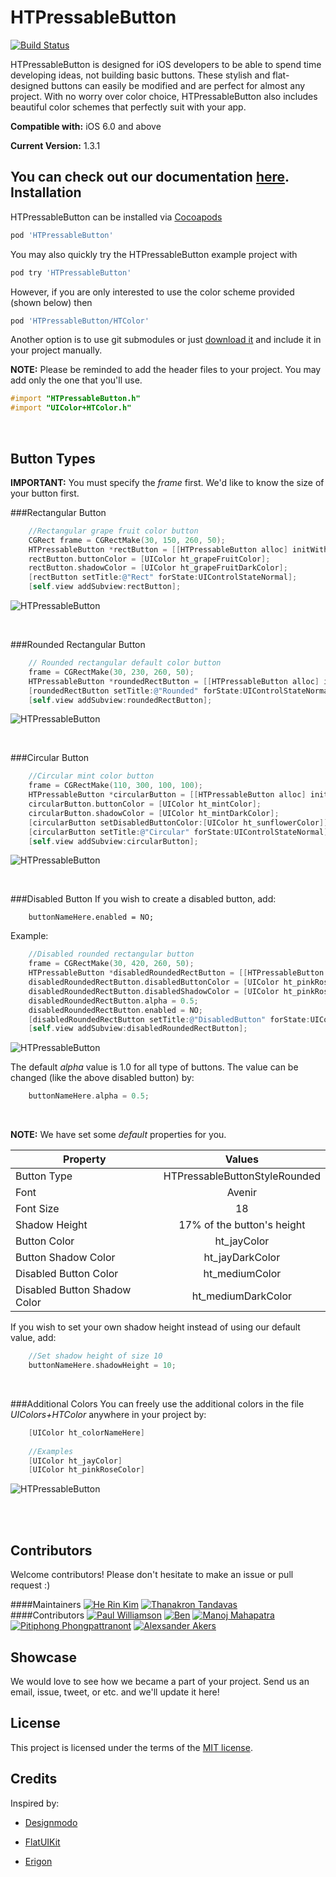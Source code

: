 HTPressableButton
==============

[![Build Status](https://travis-ci.org/herinkc/HTPressableButton.svg?branch=master)](https://travis-ci.org/herinkc/HTPressableButton)

HTPressableButton is designed for iOS developers to be able to spend time developing ideas, not building basic buttons. These stylish and flat-designed buttons can easily be modified and are perfect for almost any project. With no worry over color choice, HTPressableButton also includes beautiful color schemes that perfectly suit with your app.

**Compatible with:**  iOS 6.0 and above

**Current Version:** 1.3.1

You can check out our documentation [here](http://cocoadocs.org/docsets/HTPressableButton/1.3.0/). 
Installation
-------------------
HTPressableButton can be installed via [Cocoapods](http://cocoapods.org/)

```ruby
pod 'HTPressableButton'
```

You may also quickly try the HTPressableButton example project with

```ruby
pod try 'HTPressableButton'
```

However, if you are only interested to use the color scheme provided (shown below) then

```ruby
pod 'HTPressableButton/HTColor'
```

Another option is to use git submodules or just [download it](https://github.com/herinkc/HTPressableButton/archive/master.zip) and include it in your project manually.

**NOTE:** Please be reminded to add the header files to your project. You may add only the one that you'll use. 

```objective-c
#import "HTPressableButton.h"
#import "UIColor+HTColor.h"
```

<br>

Button Types
-------------------

**IMPORTANT:** You must specify the *frame* first. We'd like to know the size of your button first.

###Rectangular Button
```objective-c
    //Rectangular grape fruit color button
    CGRect frame = CGRectMake(30, 150, 260, 50);
    HTPressableButton *rectButton = [[HTPressableButton alloc] initWithFrame:frame buttonStyle:HTPressableButtonStyleRect];
    rectButton.buttonColor = [UIColor ht_grapeFruitColor];
    rectButton.shadowColor = [UIColor ht_grapeFruitDarkColor];
    [rectButton setTitle:@"Rect" forState:UIControlStateNormal];
    [self.view addSubview:rectButton];

```

![HTPressableButton](https://raw.github.com/herinkc/HTPressableButton/master/READMEImages/RectButtonImage.gif)

<br>

###Rounded Rectangular Button
```objective-c
    // Rounded rectangular default color button
	frame = CGRectMake(30, 230, 260, 50);
    HTPressableButton *roundedRectButton = [[HTPressableButton alloc] initWithFrame:frame buttonStyle:HTPressableButtonStyleRounded];
    [roundedRectButton setTitle:@"Rounded" forState:UIControlStateNormal];
    [self.view addSubview:roundedRectButton];

```

![HTPressableButton](https://raw.github.com/herinkc/HTPressableButton/master/READMEImages/RoundedRectButtonImage.gif)

<br>

###Circular Button
```objective-c
	//Circular mint color button
    frame = CGRectMake(110, 300, 100, 100);
    HTPressableButton *circularButton = [[HTPressableButton alloc] initWithFrame:frame buttonStyle:HTPressableButtonStyleCircular];
    circularButton.buttonColor = [UIColor ht_mintColor];
    circularButton.shadowColor = [UIColor ht_mintDarkColor];
    [circularButton setDisabledButtonColor:[UIColor ht_sunflowerColor]];
    [circularButton setTitle:@"Circular" forState:UIControlStateNormal];
    [self.view addSubview:circularButton];
```

![HTPressableButton](https://raw.github.com/herinkc/HTPressableButton/master/READMEImages/CircularButtonImage.gif)

<br>

###Disabled Button
If you wish to create a disabled button, add:
```object-c
	buttonNameHere.enabled = NO;
```
Example:
```objective-c
    //Disabled rounded rectangular button
    frame = CGRectMake(30, 420, 260, 50);
    HTPressableButton *disabledRoundedRectButton = [[HTPressableButton alloc] initWithFrame:frame buttonStyle:HTPressableButtonStyleRounded];
    disabledRoundedRectButton.disabledButtonColor = [UIColor ht_pinkRoseColor];
    disabledRoundedRectButton.disabledShadowColor = [UIColor ht_pinkRoseDarkColor];
    disabledRoundedRectButton.alpha = 0.5;
    disabledRoundedRectButton.enabled = NO;
    [disabledRoundedRectButton setTitle:@"DisabledButton" forState:UIControlStateNormal];
    [self.view addSubview:disabledRoundedRectButton];
```

![HTPressableButton](https://raw.github.com/herinkc/HTPressableButton/master/READMEImages/DisabledButtonImage.png)

The default *alpha* value is 1.0 for all type of buttons. The value can be changed (like the above disabled button) by:
```objective-c
	buttonNameHere.alpha = 0.5;
```
<br>

**NOTE:** We have set some *default* properties for you. 

| Property                     | Values                                           |
| ---------------------------- |:------------------------------------------------:|
| Button Type		       | HTPressableButtonStyleRounded	                  |
| Font                         | Avenir                                           |
| Font Size                    | 18                                               |
| Shadow Height                | 17% of the button's height			  |
| Button Color                 | ht_jayColor                                      |
| Button Shadow Color          | ht_jayDarkColor                                  |
| Disabled Button Color        | ht_mediumColor                                   |
| Disabled Button Shadow Color | ht_mediumDarkColor                               |


If you wish to set your own shadow height instead of using our default value, add:

```objective-c	
	//Set shadow height of size 10
	buttonNameHere.shadowHeight = 10;
```

<br>

###Additional Colors
You can freely use the additional colors in the file *UIColors+HTColor* anywhere in your project by:
```objective-c
    [UIColor ht_colorNameHere]
    
    //Examples
    [UIColor ht_jayColor]
    [UIColor ht_pinkRoseColor]
```
![HTPressableButton](https://raw.github.com/herinkc/HTPressableButton/master/READMEImages/HTPressableButtonColorScheme.png)

<br><br>

Contributors
--------------
Welcome contributors! Please don't hesitate to make an issue or pull request :)

####Maintainers
[![He Rin Kim](https://avatars1.githubusercontent.com/u/3966522?s=80)](https://github.com/herinkc)
[![Thanakron Tandavas](https://avatars1.githubusercontent.com/u/3419259?s=80)](https://github.com/tandavas)
<br>
####Contributors
[![Paul Williamson](https://avatars0.githubusercontent.com/u/343450?s=80)](https://github.com/squarefrog)
[![Ben](https://avatars1.githubusercontent.com/u/2032500?s=80)](https://github.com/bcylin)
[![Manoj Mahapatra](https://avatars3.githubusercontent.com/u/2066984?s=80)](https://github.com/indideveloper)
[![Pitiphong Phongpattranont](https://avatars2.githubusercontent.com/u/426153?s=80)](https://github.com/pitiphong-p)
[![Alexsander Akers](https://avatars3.githubusercontent.com/u/241156?s=80)](https://github.com/a2)


Showcase
--------
We would love to see how we became a part of your project. Send us an email, issue, tweet, or etc. and we'll update it here!


License
-------------------
This project is licensed under the terms of the [MIT license](https://github.com/herinkc/HTPressableButton/blob/master/LICENSE).


Credits
--------
Inspired by:

* [Designmodo](http://designmodo.com/)

* [FlatUIKit](https://github.com/Grouper/FlatUIKit)

* [Erigon](https://dribbble.com/erigon)
